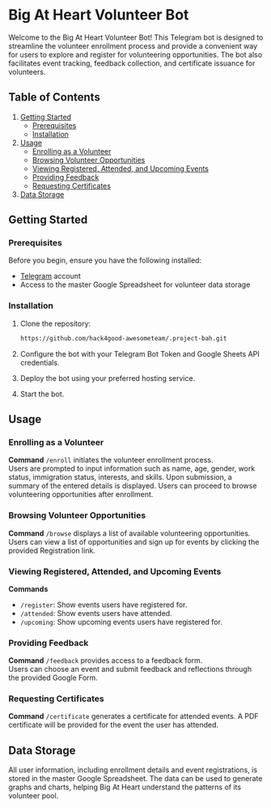 # Big At Heart Volunteer Bot

Welcome to the Big At Heart Volunteer Bot! This Telegram bot is designed to streamline the volunteer enrollment process and provide a convenient way for users to explore and register for volunteering opportunities. The bot also facilitates event tracking, feedback collection, and certificate issuance for volunteers.

## Table of Contents

1. [Getting Started](#getting-started)
    - [Prerequisites](#prerequisites)
    - [Installation](#installation)
2. [Usage](#usage)
    - [Enrolling as a Volunteer](#enrolling-as-a-volunteer)
    - [Browsing Volunteer Opportunities](#browsing-volunteer-opportunities)
    - [Viewing Registered, Attended, and Upcoming Events](#viewing-registered-attended-and-upcoming-events)
    - [Providing Feedback](#providing-feedback)
    - [Requesting Certificates](#requesting-certificates)
3. [Data Storage](#data-storage)

## Getting Started

### Prerequisites

Before you begin, ensure you have the following installed:

- [Telegram](https://telegram.org/) account
- Access to the master Google Spreadsheet for volunteer data storage

### Installation

1. Clone the repository:

   ```bash
   https://github.com/hack4good-awesometeam/.project-bah.git
   ```

2. Configure the bot with your Telegram Bot Token and Google Sheets API credentials.

3. Deploy the bot using your preferred hosting service.

4. Start the bot.

## Usage 

### Enrolling as a Volunteer

**Command** `/enroll` initiates the volunteer enrollment process.<br />
Users are prompted to input information such as name, age, gender, work status, immigration status, interests, and skills. Upon submission, a summary of the entered details is displayed. Users can proceed to browse volunteering opportunities after enrollment.

### Browsing Volunteer Opportunities

**Command** `/browse` displays a list of available volunteering opportunities.<br />
Users can view a list of opportunities and sign up for events by clicking the provided Registration link. 

### Viewing Registered, Attended, and Upcoming Events

**Commands**
- `/register`: Show events users have registered for.
- `/attended`: Show events users have attended.
- `/upcoming`: Show upcoming events users have registered for.

### Providing Feedback

**Command** `/feedback` provides access to a feedback form.<br />
Users can choose an event and submit feedback and reflections through the provided Google Form.

### Requesting Certificates

**Command** `/certificate` generates a certificate for attended events.
A PDF certificate will be provided for the event the user has attended.

## Data Storage

All user information, including enrollment details and event registrations, is stored in the master Google Spreadsheet. The data can be used to generate graphs and charts, helping Big At Heart understand the patterns of its volunteer pool.

